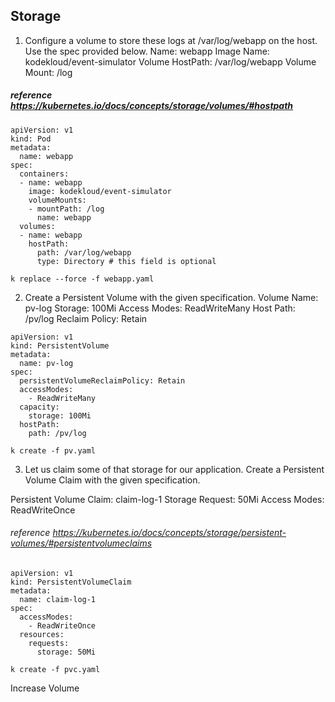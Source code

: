 ## Storage
1. Configure a volume to store these logs at /var/log/webapp on the host.
Use the spec provided below.
Name: webapp
Image Name: kodekloud/event-simulator
Volume HostPath: /var/log/webapp
Volume Mount: /log
##### reference https://kubernetes.io/docs/concepts/storage/volumes/#hostpath
```
apiVersion: v1
kind: Pod
metadata:
  name: webapp
spec:
  containers:
  - name: webapp
    image: kodekloud/event-simulator
    volumeMounts:
    - mountPath: /log
      name: webapp
  volumes:
  - name: webapp
    hostPath:
      path: /var/log/webapp
      type: Directory # this field is optional
```
```
k replace --force -f webapp.yaml 
```
2. Create a Persistent Volume with the given specification.
Volume Name: pv-log
Storage: 100Mi
Access Modes: ReadWriteMany
Host Path: /pv/log
Reclaim Policy: Retain

```
apiVersion: v1
kind: PersistentVolume
metadata:
  name: pv-log
spec:
  persistentVolumeReclaimPolicy: Retain
  accessModes:
    - ReadWriteMany
  capacity:
    storage: 100Mi
  hostPath:
    path: /pv/log
```
```
k create -f pv.yaml
```
3. Let us claim some of that storage for our application. Create a Persistent Volume Claim with the given specification.

Persistent Volume Claim: claim-log-1
Storage Request: 50Mi
Access Modes: ReadWriteOnce
                                               
###### reference https://kubernetes.io/docs/concepts/storage/persistent-volumes/#persistentvolumeclaims

```
apiVersion: v1
kind: PersistentVolumeClaim
metadata:
  name: claim-log-1
spec:
  accessModes:
    - ReadWriteOnce
  resources:
    requests:
      storage: 50Mi
```
```
k create -f pvc.yaml
```

Increase Volume

